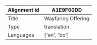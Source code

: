 |Alignment id | A1E9F60DD
| --- | --- 
|Title | Wayfaring Offering 
|Type | translation
|Languages | ['en', 'bo']